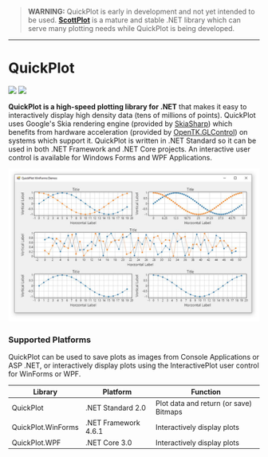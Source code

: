 > **WARNING:** QuickPlot is early in development and not yet intended to be used. **[ScottPlot](https://github.com/swharden/ScottPlot)** is a mature and stable .NET library which can serve many plotting needs while QuickPlot is being developed.

---

# QuickPlot

[![](https://img.shields.io/azure-devops/build/swharden/swharden/1?label=Build&logo=azure%20pipelines)](https://dev.azure.com/swharden/swharden/_build/latest?definitionId=1&branchName=master)
[![](https://img.shields.io/azure-devops/tests/swharden/swharden/1?label=Tests&logo=azure%20pipelines)](https://dev.azure.com/swharden/swharden/_build/latest?definitionId=1&branchName=master)

**QuickPlot is a high-speed plotting library for .NET** that makes it easy to interactively display high density data (tens of millions of points). QuickPlot uses Google's Skia rendering engine (provided by [SkiaSharp](https://www.nuget.org/packages/SkiaSharp/)) which benefits from hardware acceleration (provided by [OpenTK.GLControl](https://www.nuget.org/packages/OpenTK.GLControl/)) on systems which support it. QuickPlot is written in .NET Standard so it can be used in both .NET Framework and .NET Core projects. An interactive user control is available for Windows Forms and WPF Applications. 

![](dev/screenshot.jpg)

### Supported Platforms

QuickPlot can be used to save plots as images from Console Applications or ASP .NET, or interactively display plots using the InteractivePlot user control for WinForms or WPF.

Library | Platform | Function
---|---|---
QuickPlot | .NET Standard 2.0 | Plot data and return (or save) Bitmaps
QuickPlot.WinForms | .NET Framework 4.6.1 | Interactively display plots
QuickPlot.WPF | .NET Core 3.0 | Interactively display plots
